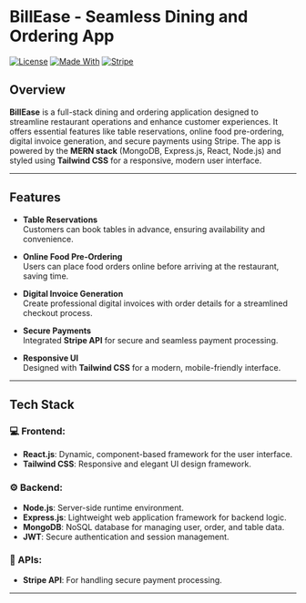# BillEase - Seamless Dining and Ordering App

[![License](https://img.shields.io/badge/license-MIT-green)](LICENSE)
[![Made With](https://img.shields.io/badge/Made%20With-MERN-blue)](https://react.dev/)
[![Stripe](https://img.shields.io/badge/Payments-Stripe-orange)](https://stripe.com/)

## Overview

**BillEase** is a full-stack dining and ordering application designed to streamline restaurant operations and enhance customer experiences. It offers essential features like table reservations, online food pre-ordering, digital invoice generation, and secure payments using Stripe. The app is powered by the **MERN stack** (MongoDB, Express.js, React, Node.js) and styled using **Tailwind CSS** for a responsive, modern user interface.

---

## Features

- **Table Reservations**  
  Customers can book tables in advance, ensuring availability and convenience.
  
- **Online Food Pre-Ordering**  
  Users can place food orders online before arriving at the restaurant, saving time.

- **Digital Invoice Generation**  
  Create professional digital invoices with order details for a streamlined checkout process.

- **Secure Payments**  
  Integrated **Stripe API** for secure and seamless payment processing.

- **Responsive UI**  
  Designed with **Tailwind CSS** for a modern, mobile-friendly interface.

---

## Tech Stack

### 💻 Frontend:
- **React.js**: Dynamic, component-based framework for the user interface.
- **Tailwind CSS**: Responsive and elegant UI design framework.

### ⚙️ Backend:
- **Node.js**: Server-side runtime environment.
- **Express.js**: Lightweight web application framework for backend logic.
- **MongoDB**: NoSQL database for managing user, order, and table data.
- **JWT**: Secure authentication and session management.

### 🔗 APIs:
- **Stripe API**: For handling secure payment processing.

---

